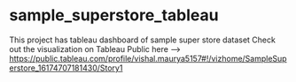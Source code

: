 # sample_superstore_tableau
This project has tableau dashboard of sample super store dataset
Check out the visualization on Tableau Public here --> https://public.tableau.com/profile/vishal.maurya5157#!/vizhome/SampleSuperstore_16174707181430/Story1
